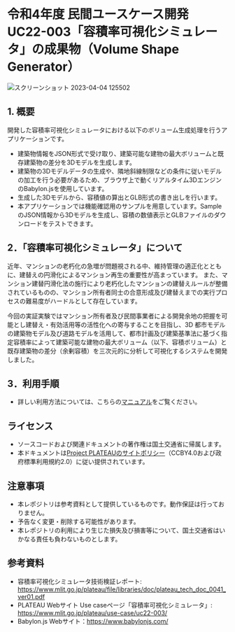 # 令和4年度 民間ユースケース開発　UC22-003「容積率可視化シミュレータ」の成果物（Volume Shape Generator）
![スクリーンショット 2023-04-04 125502](https://user-images.githubusercontent.com/79615787/229683349-960ed493-cf15-4bd1-8429-da2bceab29c5.png)


## 1. 概要
開発した容積率可視化シミュレータにおける以下のボリューム生成処理を行うアプリケーションです。
* 建築物情報をJSON形式で受け取り、建築可能な建物の最大ボリュームと既存建築物の差分を3Dモデルを生成します。
* 建築物の3Dモデルデータの生成や、隣地斜線制限などの条件に従いモデルの加工を行う必要があるため、ブラウザ上で動くリアルタイム3DエンジンのBabylon.jsを使用しています。
* 生成した3Dモデルから、容積値の算出とGLB形式の書き出しを行います。
* 本アプリケーションでは機能確認用のサンプルを用意しています。SampleのJSON情報から3Dモデルを生成し、容積の数値表示とGLBファイルのダウンロードをテストできます。

## 2．「容積率可視化シミュレータ」について
近年、マンションの老朽化の急増が問題視される中、維持管理の適正化とともに、建替えの円滑化によるマンション再生の重要性が高まっています。
また、マンション建替円滑化法の施行により老朽化したマンションの建替えルールが整備されているものの、マンション所有者同士の合意形成及び建替えまでの実行プロセスの難易度がハードルとして存在しています。

今回の実証実験ではマンション所有者及び民間事業者による開発余地の把握を可能とし建替え・有効活用等の活性化への寄与することを目指し、3D 都市モデルの建築物モデル及び道路モデルを活用して、都市計画及び建築基準法に基づく指定容積率によって建築可能な建物の最大ボリューム（以下、容積ボリューム）と既存建築物の差分（余剰容積）を三次元的に分析して可視化するシステムを開発しました。

## 3．利用手順

* 詳しい利用方法については、こちらの[マニュアル](https://project-plateau.github.io/Volume-Shape-Generator/index.html)をご覧ください。

## ライセンス <!-- 定型文のため変更しない -->
* ソースコードおよび関連ドキュメントの著作権は国土交通省に帰属します。
* 本ドキュメントは[Project PLATEAUのサイトポリシー](https://www.mlit.go.jp/plateau/site-policy/)（CCBY4.0および政府標準利用規約2.0）に従い提供されています。

## 注意事項 <!-- 定型文のため変更しない -->

* 本レポジトリは参考資料として提供しているものです。動作保証は行っておりません。
* 予告なく変更・削除する可能性があります。
* 本レポジトリの利用により生じた損失及び損害等について、国土交通省はいかなる責任も負わないものとします。

## 参考資料　 <!-- 各リンクは納品時に更新 -->
* 容積率可視化シミュレータ技術検証レポート: https://www.mlit.go.jp/plateau/file/libraries/doc/plateau_tech_doc_0041_ver01.pdf
*  PLATEAU Webサイト Use caseページ「容積率可視化シミュレータ」: https://www.mlit.go.jp/plateau/use-case/uc22-003/
* Babylon.js Webサイト：https://www.babylonjs.com/

